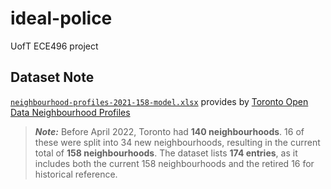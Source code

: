 # ideal-police
UofT ECE496 project

## Dataset Note
[`neighbourhood-profiles-2021-158-model.xlsx`](https://docs.google.com/spreadsheets/d/1I2FMqpfD1PnUff6zcrHqhahL_drYNvIZ/edit?usp=drive_link&ouid=114205730936576464240&rtpof=true&sd=true) provides by [Toronto Open Data Neighbourhood Profiles](https://open.toronto.ca/dataset/neighbourhood-profiles/)
> **_Note:_** Before April 2022, Toronto had **140 neighbourhoods**. 16 of these were split into 34 new neighbourhoods, resulting in the current total of **158 neighbourhoods**. The dataset lists **174 entries**, as it includes both the current 158 neighbourhoods and the retired 16 for historical reference.